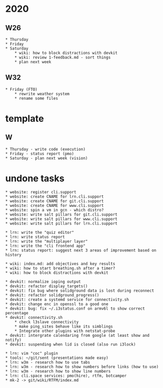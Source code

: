 # 2020

## W26
    * Thursday
    * Friday
    * Saturday
        * wiki: how to block distractions with devkit
        * wiki: review 1-feedback.md - sort things
        * plan next week

## W32
    * Friday (FTO)
        * rewrite weather system
        * rename some files

# template

## W
    * Thursday - write code (execution)
    * Friday - status report (pmo)
    * Saturday - plan next week (vision)

# undone tasks

    * website: register cli.support
    * website: create CNAME for lrn.cli.support
    * website: create CNAME for git.cli.support
    * website: create CNAME for www.cli.support
    * website: spin a vm in gcn - which distro?
    * website: write salt pillars for git.cli.support
    * website: write salt pillars for www.cli.support
    * website: write salt pillars for lrn.cli.support

    * lrn: write the "quiz editor"
    * lrn: write status report
    * lrn: write the "multiplayer layer"
    * lrn: write the "cli frontend app"
    * lrn: status report: suggest next 3 areas of improvement based on history

    * wiki: index.md: add objectives and key results
    * wiki: how to start breathing.sh after a timer?
    * wiki: how to block distractions with devkit

    * devkit: normalize ioping output
    * devkit: refactor display_targets()
    * devkit: fix bug where solidground data is lost during reconnect
    * devkit: refactor solidground_progress()
    * devkit: create a systemd service for connectivity.sh
    * devkit: change enc in openssl to a good one
    * devkit: bug: fix ~/.i3status.conf on armv6l to show correct percentage
    * devkit: connectivity.sh
        * check l3slave connectivity
        * make ping_sites behave like its simblings
        * Integrate other plugins with netstat-probe
    * devkit: intergrate calendaring from google (at least show and notify)
    * devkit: suspending when lid is closed (also run i3lock)

    * lrn: vim "coc" plugin
    * tools: ~/git/sent (presentations made easy)
    * lrn: w3m - research how to use tabs
    * lrn: w3m - research how to show numbers before links (how to use)
    * lrn: w3m - research how to show line numbers
    * lrn: cli.space services: pmo(hire), rtfm, botcamper
    * mk-2 -> git/wiki/RTFM/index.md
